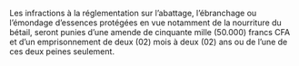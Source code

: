 Les infractions à la réglementation sur l’abattage, l’ébranchage ou l’émondage d’essences protégées en vue notamment de la nourriture du bétail, seront punies d’une amende de cinquante mille (50.000) francs CFA et d’un emprisonnement de deux (02) mois à deux (02) ans ou de l’une de ces deux peines seulement.